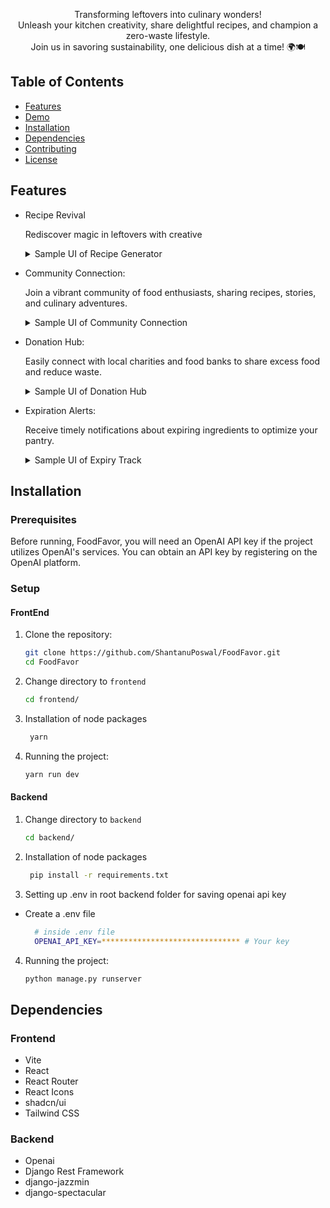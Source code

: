 <p align="center">
    Transforming leftovers into culinary wonders! <br/>
    Unleash your kitchen creativity, share delightful recipes, and champion a zero-waste lifestyle. <br>
    Join us in savoring sustainability, one delicious dish at a time! 🌍🍽️
</p>

## Table of Contents

- [Features](#features)
- [Demo](#demo)
- [Installation](#installation)
- [Dependencies](#dependencies)
- [Contributing](#contributing)
- [License](#license)

## Features

- Recipe Revival

  Rediscover magic in leftovers with creative

  <details>
    <summary> Sample UI of Recipe Generator</summary>
    <img src="https://github.com/SusheelThapa/Quine-ZeroSpoil/assets/83631265/6859f5d2-9633-47bd-a90e-f72ac372e058" width=750/>
  </details>

- Community Connection:

  Join a vibrant community of food enthusiasts, sharing recipes, stories, and culinary adventures.

  <details>
    <summary> Sample UI of Community Connection</summary>
    <img src="https://github.com/SusheelThapa/Quine-ZeroSpoil/assets/83631265/3b078fb5-c04f-40d0-ade2-337d2efd1a1c" width=750/>
  </details>

- Donation Hub:

  Easily connect with local charities and food banks to share excess food and reduce waste.

  <details>
    <summary> Sample UI of Donation Hub</summary>
    <img src="https://github.com/SusheelThapa/Quine-ZeroSpoil/assets/83631265/20063ba6-0490-4514-b1bb-42e9bf4938ee" width=750/>
  </details>

- Expiration Alerts:

  Receive timely notifications about expiring ingredients to optimize your pantry.

  <details>
    <summary> Sample UI of Expiry Track </summary>
    <img src="https://github.com/SusheelThapa/Quine-ZeroSpoil/assets/83631265/2ed8605d-b10d-47a9-be42-729348b8f03d" width=750/>
  </details>

## Installation

### Prerequisites

Before running, FoodFavor, you will need an OpenAI API key if the project utilizes OpenAI's services. You can obtain an API key by registering on the OpenAI platform.

### Setup

#### FrontEnd

1. Clone the repository:

   ```bash
   git clone https://github.com/ShantanuPoswal/FoodFavor.git
   cd FoodFavor
   ```

2. Change directory to `frontend`

   ```bash
   cd frontend/
   ```

3. Installation of node packages

   ```bash
    yarn
   ```

4. Running the project:

   ```bash
   yarn run dev
   ```

#### Backend

1. Change directory to `backend`

   ```bash
   cd backend/
   ```

2. Installation of node packages

   ```bash
    pip install -r requirements.txt
   ```

3. Setting up .env in root backend folder for saving openai api key

  - Create a .env file 
    
    ```bash 
      # inside .env file
      OPENAI_API_KEY=******************************* # Your key 
    ```

4. Running the project:

   ```bash
   python manage.py runserver
   ```


## Dependencies

### Frontend
- Vite
- React
- React Router
- React Icons
- shadcn/ui
- Tailwind CSS


### Backend
- Openai 
- Django Rest Framework
- django-jazzmin 
- django-spectacular
